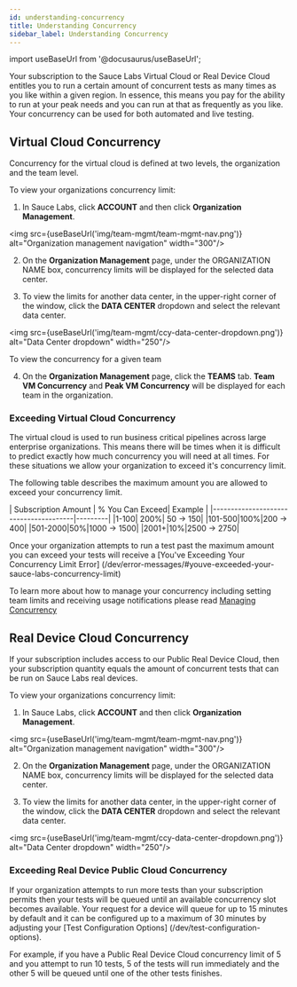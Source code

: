 ```yaml
---
id: understanding-concurrency
title: Understanding Concurrency
sidebar_label: Understanding Concurrency
---
```


import useBaseUrl from '@docusaurus/useBaseUrl';

<!-- <p><span className="sauceGreen">Enterprise Plans only</span></p> -->

Your subscription to the Sauce Labs Virtual Cloud or Real Device Cloud entitles you to run a certain amount of concurrent tests as many times as you like within a given region. In essence, this means you pay for the ability to run at your peak needs and you can run at that as frequently as you like. Your concurrency can be used for both automated and live testing.

## Virtual Cloud Concurrency

Concurrency for the virtual cloud is defined at two levels, the organization and the team level. 

To view your organizations concurrency limit:

1. In Sauce Labs, click **ACCOUNT** and then click **Organization Management**.

<img src={useBaseUrl('img/team-mgmt/team-mgmt-nav.png')} alt="Organization management navigation" width="300"/>

2. On the **Organization Management** page, under the ORGANIZATION NAME box, concurrency limits will be displayed for the selected data center. 

3. To view the limits for another data center, in the upper-right corner of the window, click the **DATA CENTER** dropdown and select the relevant data center.

<img src={useBaseUrl('img/team-mgmt/ccy-data-center-dropdown.png')} alt="Data Center dropdown" width="250"/>

To view the concurrency for a given team

4. On the **Organization Management** page, click the **TEAMS** tab. **Team VM Concurrency** and **Peak VM Concurrency** will be displayed for each team in the organization.

### Exceeding Virtual Cloud Concurrency

The virtual cloud is used to run business critical pipelines across large enterprise organizations. This means there will be times when it is difficult to predict exactly how much concurrency you will need at all times. For these situations we allow your organization to exceed it's concurrency limit. 

The following table describes the maximum amount you are allowed to exceed your concurrency limit.

| Subscription Amount | % You Can Exceed| Example | 
|---------------------------------------|---------|
|1-100| 200%| 50 -> 150|
|101-500|100%|200 -> 400|
|501-2000|50%|1000 -> 1500|
|2001+|10%|2500 -> 2750|

Once your organization attempts to run a test past the maximum amount you can exceed your tests will receive a [You've Exceeding Your Concurrency Limit Error] (/dev/error-messages/#youve-exceeded-your-sauce-labs-concurrency-limit)

To learn more about how to manage your concurrency including setting team limits and receiving usage notifications please read [Managing Concurrency](./managing-concurrency.md)


## Real Device Cloud Concurrency

If your subscription includes access to our Public Real Device Cloud, then your subscription quantity equals the amount of concurrent tests that can be run on Sauce Labs real devices.

To view your organizations concurrency limit:

1. In Sauce Labs, click **ACCOUNT** and then click **Organization Management**.

<img src={useBaseUrl('img/team-mgmt/team-mgmt-nav.png')} alt="Organization management navigation" width="300"/>

2. On the **Organization Management** page, under the ORGANIZATION NAME box, concurrency limits will be displayed for the selected data center. 

3. To view the limits for another data center, in the upper-right corner of the window, click the **DATA CENTER** dropdown and select the relevant data center.

<img src={useBaseUrl('img/team-mgmt/ccy-data-center-dropdown.png')} alt="Data Center dropdown" width="250"/>

### Exceeding Real Device Public Cloud Concurrency

If your organization attempts to run more tests than your subscription permits then your tests will be queued until an available concurrency slot becomes available. Your request for a device will queue for up to 15 minutes by default and it can be configured up to a maximum of 30 minutes by adjusting your [Test Configuration Options] (/dev/test-configuration-options).

For example, if you have a Public Real Device Cloud concurrency limit of 5 and you attempt to run 10 tests, 5 of the tests will run immediately and the other 5 will be queued until one of the other tests finishes.

